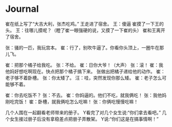# Journal

崔在纸上写了“大吉大利，张杰吃鸡。”
王走进了宿舍。
王：傻逼
崔摸了一下王的头。
王：往哪儿摸呢？（瞪了崔一眼强硬的说，又摸了一下崔的头）
崔和王离开了宿舍。

张：骚的一匹，我玩宫本。
崔：行了，别吹牛逼了。你看你头顶上，一圈牛在那儿飞。

崔：把那个橘子给我吃。
张：不给。
崔：日你大爷！（大声）
张：滚！
崔：我他妈好想吃啊现在。快点把那个橘子搞下来。
张做出把橘子递给他的动作。
崔：老子够不着卧槽。
张：你太矮了。
汪：哇，突然发现你那么矮。
崔：老子怎么可能够不着。

崔：你去吃饭不？
张：不去。
崔：你妈逼的。他们不吃，就我俩吃！
张：我他妈刚吃完饭！
崔：卧槽，就我俩吃怎么吃嘛！
张：你俩吃慢慢吃嘛！

几个人围在一起翻看老师带来的册子。
Y看完了对几个女生说:“你们拿去看吧。”
几个女生接过册子后没有拿稳差点把册子弄散架。
Y说:“你们这是在搞事情啊！”
